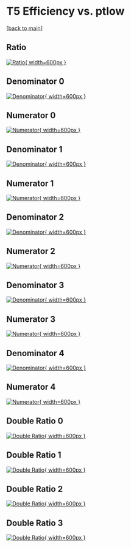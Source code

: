# T5 Efficiency vs. ptlow

[[back to main](./)]



## Ratio

[![Ratio](../mtv/var/T5_xtr_11_-1_eff_ptlow.png){ width=600px }](../mtv/var/T5_xtr_11_-1_eff_ptlow.pdf)

## Denominator 0

[![Denominator](../mtv/den/T5_xtr_11_-1_eff_ptlow_den0.png){ width=600px }](../mtv/den/T5_xtr_11_-1_eff_ptlow_den0.pdf)

## Numerator 0

[![Numerator](../mtv/num/T5_xtr_11_-1_eff_ptlow_num0.png){ width=600px }](../mtv/num/T5_xtr_11_-1_eff_ptlow_num0.pdf)

## Denominator 1

[![Denominator](../mtv/den/T5_xtr_11_-1_eff_ptlow_den1.png){ width=600px }](../mtv/den/T5_xtr_11_-1_eff_ptlow_den1.pdf)

## Numerator 1

[![Numerator](../mtv/num/T5_xtr_11_-1_eff_ptlow_num1.png){ width=600px }](../mtv/num/T5_xtr_11_-1_eff_ptlow_num1.pdf)

## Denominator 2

[![Denominator](../mtv/den/T5_xtr_11_-1_eff_ptlow_den2.png){ width=600px }](../mtv/den/T5_xtr_11_-1_eff_ptlow_den2.pdf)

## Numerator 2

[![Numerator](../mtv/num/T5_xtr_11_-1_eff_ptlow_num2.png){ width=600px }](../mtv/num/T5_xtr_11_-1_eff_ptlow_num2.pdf)

## Denominator 3

[![Denominator](../mtv/den/T5_xtr_11_-1_eff_ptlow_den3.png){ width=600px }](../mtv/den/T5_xtr_11_-1_eff_ptlow_den3.pdf)

## Numerator 3

[![Numerator](../mtv/num/T5_xtr_11_-1_eff_ptlow_num3.png){ width=600px }](../mtv/num/T5_xtr_11_-1_eff_ptlow_num3.pdf)

## Denominator 4

[![Denominator](../mtv/den/T5_xtr_11_-1_eff_ptlow_den4.png){ width=600px }](../mtv/den/T5_xtr_11_-1_eff_ptlow_den4.pdf)

## Numerator 4

[![Numerator](../mtv/num/T5_xtr_11_-1_eff_ptlow_num4.png){ width=600px }](../mtv/num/T5_xtr_11_-1_eff_ptlow_num4.pdf)

## Double Ratio 0

[![Double Ratio](../mtv/ratio/T5_xtr_11_-1_eff_ptlow_ratio0.png){ width=600px }](../mtv/ratio/T5_xtr_11_-1_eff_ptlow_ratio0.pdf)

## Double Ratio 1

[![Double Ratio](../mtv/ratio/T5_xtr_11_-1_eff_ptlow_ratio1.png){ width=600px }](../mtv/ratio/T5_xtr_11_-1_eff_ptlow_ratio1.pdf)

## Double Ratio 2

[![Double Ratio](../mtv/ratio/T5_xtr_11_-1_eff_ptlow_ratio2.png){ width=600px }](../mtv/ratio/T5_xtr_11_-1_eff_ptlow_ratio2.pdf)

## Double Ratio 3

[![Double Ratio](../mtv/ratio/T5_xtr_11_-1_eff_ptlow_ratio3.png){ width=600px }](../mtv/ratio/T5_xtr_11_-1_eff_ptlow_ratio3.pdf)

